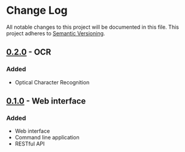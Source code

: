 # Change Log
All notable changes to this project will be documented in this file.
This project adheres to [Semantic Versioning](http://semver.org/).

## [0.2.0] - OCR
### Added
- Optical Character Recognition

## [0.1.0] - Web interface
### Added
- Web interface
- Command line application
- RESTful API

[0.2.0]: https://bitbucket.org/bkvaluemeal/d3cryp7.py/issues/2/ocr
[0.1.0]: https://bitbucket.org/bkvaluemeal/d3cryp7.py/issues/1/web-interface
